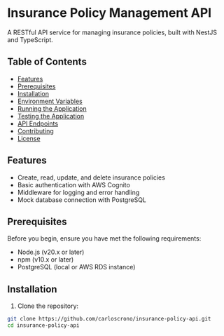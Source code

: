 # Insurance Policy Management API

A RESTful API service for managing insurance policies, built with NestJS and TypeScript.

## Table of Contents

- [Features](#features)
- [Prerequisites](#prerequisites)
- [Installation](#installation)
- [Environment Variables](#environment-variables)
- [Running the Application](#running-the-application)
- [Testing the Application](#testing-the-application)
- [API Endpoints](#api-endpoints)
- [Contributing](#contributing)
- [License](#license)

## Features

- Create, read, update, and delete insurance policies
- Basic authentication with AWS Cognito
- Middleware for logging and error handling
- Mock database connection with PostgreSQL

## Prerequisites

Before you begin, ensure you have met the following requirements:

- Node.js (v20.x or later)
- npm (v10.x or later)
- PostgreSQL (local or AWS RDS instance)

## Installation

1. Clone the repository:

```bash
git clone https://github.com/carloscrono/insurance-policy-api.git
cd insurance-policy-api
```
